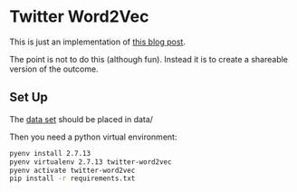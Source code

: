 Twitter Word2Vec
================

This is just an implementation of [this blog post](http://ahmedbesbes.com/sentiment-analysis-on-twitter-using-word2vec-and-keras.html).

The point is not to do this (although fun). Instead it is to create a shareable version of the outcome.

Set Up
------

The [data set](https://drive.google.com/uc?id=0B04GJPshIjmPRnZManQwWEdTZjg&export=download) should be placed in data/

Then you need a python virtual environment:

```bash
pyenv install 2.7.13
pyenv virtualenv 2.7.13 twitter-word2vec
pyenv activate twitter-word2vec
pip install -r requirements.txt
```
